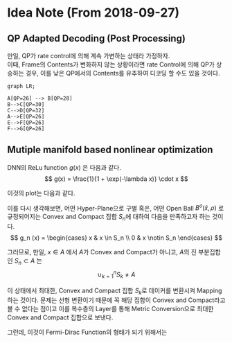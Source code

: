 Idea Note (From 2018-09-27)
====

## QP Adapted Decoding (Post Processing)
만일,  QP가 rate control에 의해 계속 가변하는 상태라 가정하자.  
이때, Frame의 Contents가 변화하지 않는 상황이라면 rate Control에 의해 QP가 상승하는 경우, 이를 낮은 QP에서의 Contents를 유추하여 디코딩 할 수도 있을 것이다.

~~~mermaid
graph LR;

A[QP=26] --> B[QP=28]
B-->C[QP=30]
C-->D[QP=32]
A-->E[QP=26]
E-->F[QP=26]
F-->G[QP=26]
~~~

##  Mutiple manifold based nonlinear optimization 

DNN의 ReLu function $g(x)$ 은 다음과 같다. 
$$
g(x) = \frac{1}{1 + \exp(-\lambda x)} \cdot x
$$

이것의 plot는 다음과 같다. 

이를 다시 생각해보면,
어떤 Hyper-Plane으로 구별 혹은, 어떤 Open Ball $B^o(\hat{x}, \rho)$ 로 규정되어지는 Convex and Compact 집합 $S_n$에 대하여 다음을 만족하고자 하는 것이다.
$$
g_n (x) = 
\begin{cases}
x & x \in S_n \\
0 & x \notin S_n
\end{cases}
$$

그러므로, 만일,  $x \in A$ 에서 $A$가 Convex and Compact가 아니고, $A$의 진 부분집합인 $S_n \subset A$ 는 
$$
\cup_{k=1}^n S_k \neq A
$$

이 상태에서 최대한, Convex and Compact 집합 $S_k$로 데이커를 변환시켜 Mapping 하는 것이다. 문제는 선형 변환이기 때문에 꼭 해당 집합이 Convex and Compact라고 볼 수 없다는 점이고 이를 복수층의 Layer를 통해 Metric Conversion으로 최대한 Convex and Compact 집합으로 보낸다.


그런데, 이것이 Fermi-Dirac Function의 형태가 되기 위해서는 